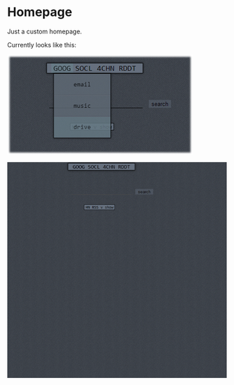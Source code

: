 Homepage
========

Just a custom homepage.

Currently looks like this:

![menu](/menu.jpg)

![current_version](/current.gif)
